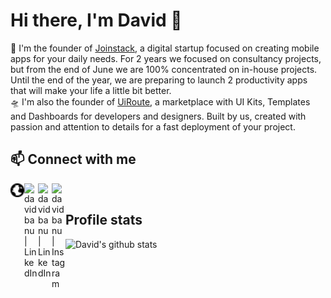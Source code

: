 # Hi there, I'm David 👋 


🚀 I'm the founder of [Joinstack], a digital startup focused on creating mobile apps for your daily needs. For 2 years we focused on consultancy projects, but from the end of June we are 100% concentrated on in-house projects. Until the end of the year, we are preparing to launch 2 productivity apps that will make your life a little bit better. 
</br>
🛸 I'm also the founder of [UiRoute], a marketplace with UI Kits, Templates and Dashboards for developers and designers. Built by us, created with passion and attention to details for a fast deployment of your project.


## 📫 Connect with me

[<img align="left" alt="davidbanu.com" width="22px" src="https://raw.githubusercontent.com/iconic/open-iconic/master/svg/globe.svg" />][website]
[<img align="left" alt="davidbanu | LinkedIn" width="22px" src="https://cdn.jsdelivr.net/npm/simple-icons@v3/icons/medium.svg" />][medium]
[<img align="left" alt="davidbanu | LinkedIn" width="22px" src="https://cdn.jsdelivr.net/npm/simple-icons@v3/icons/linkedin.svg" />][linkedin]
[<img align="left" alt="davidbanu | Instagram" width="22px" src="https://cdn.jsdelivr.net/npm/simple-icons@v3/icons/instagram.svg" />][instagram]

<br/>

## Profile stats

![David's github stats](https://github-readme-stats.vercel.app/api?username=davidbanu&count_private=true&theme=omni)

[Joinstack]: https://joinstack.github.io 
[UiRoute]: https://uiroute.com
[website]: https://davidbanu.web.app
[medium]: https://medium.com/@davidbanu
[instagram]: https://instagram.com/davidbanu_
[linkedin]: https://linkedin.com/in/davidbanu
